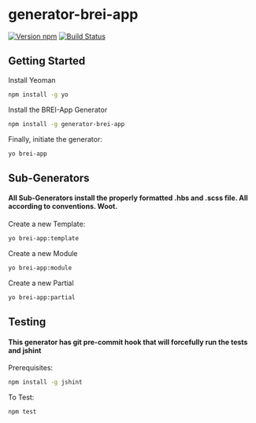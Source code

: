# generator-brei-app
[![Version npm][version]](http://browsenpm.org/package/generator-brei-app)
[![Build Status](https://travis-ci.org/JDillon522/generator-brei-app.svg?branch=master)](https://travis-ci.org/JDillon522/generator-brei-app)

[version]: http://img.shields.io/npm/v/generator-brei-app.svg?style=flat-square

## Getting Started

Install Yeoman

```bash
npm install -g yo
```
Install the BREI-App Generator

```bash
npm install -g generator-brei-app
```

Finally, initiate the generator:

```bash
yo brei-app
```

## Sub-Generators
#### All Sub-Generators install the properly formatted .hbs and .scss file. All according to conventions. Woot.


Create a new Template:
```bash
yo brei-app:template
```

Create a new Module
```bash
yo brei-app:module
```

Create a new Partial
```bash
yo brei-app:partial
```

## Testing
#### This generator has git pre-commit hook that will forcefully run the tests and jshint

Prerequisites:

```bash
npm install -g jshint
```

To Test:
```bash
npm test
```

